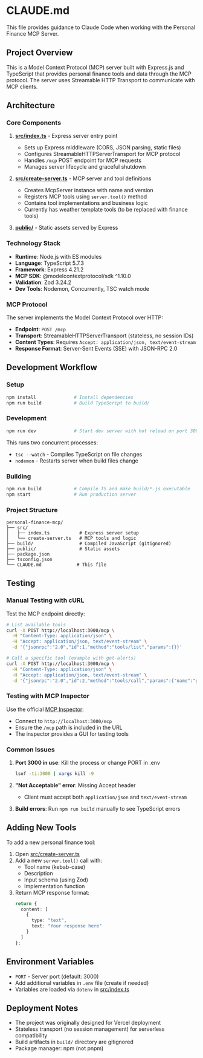 # CLAUDE.md

This file provides guidance to Claude Code when working with the Personal Finance MCP Server.

## Project Overview

This is a Model Context Protocol (MCP) server built with Express.js and TypeScript that provides personal finance tools and data through the MCP protocol. The server uses Streamable HTTP Transport to communicate with MCP clients.

## Architecture

### Core Components

1. **[src/index.ts](src/index.ts)** - Express server entry point
   - Sets up Express middleware (CORS, JSON parsing, static files)
   - Configures StreamableHTTPServerTransport for MCP protocol
   - Handles `/mcp` POST endpoint for MCP requests
   - Manages server lifecycle and graceful shutdown

2. **[src/create-server.ts](src/create-server.ts)** - MCP server and tool definitions
   - Creates McpServer instance with name and version
   - Registers MCP tools using `server.tool()` method
   - Contains tool implementations and business logic
   - Currently has weather template tools (to be replaced with finance tools)

3. **[public/](public/)** - Static assets served by Express

### Technology Stack

- **Runtime**: Node.js with ES modules
- **Language**: TypeScript 5.7.3
- **Framework**: Express 4.21.2
- **MCP SDK**: @modelcontextprotocol/sdk ^1.10.0
- **Validation**: Zod 3.24.2
- **Dev Tools**: Nodemon, Concurrently, TSC watch mode

### MCP Protocol

The server implements the Model Context Protocol over HTTP:
- **Endpoint**: `POST /mcp`
- **Transport**: StreamableHTTPServerTransport (stateless, no session IDs)
- **Content Types**: Requires `Accept: application/json, text/event-stream`
- **Response Format**: Server-Sent Events (SSE) with JSON-RPC 2.0

## Development Workflow

### Setup

```bash
npm install              # Install dependencies
npm run build            # Build TypeScript to build/
```

### Development

```bash
npm run dev              # Start dev server with hot reload on port 3000
```

This runs two concurrent processes:
- `tsc --watch` - Compiles TypeScript on file changes
- `nodemon` - Restarts server when build files change

### Building

```bash
npm run build            # Compile TS and make build/*.js executable
npm start                # Run production server
```

### Project Structure

```
personal-finance-mcp/
├── src/
│   ├── index.ts           # Express server setup
│   └── create-server.ts   # MCP tools and logic
├── build/                 # Compiled JavaScript (gitignored)
├── public/                # Static assets
├── package.json
├── tsconfig.json
└── CLAUDE.md             # This file
```

## Testing

### Manual Testing with cURL

Test the MCP endpoint directly:

```bash
# List available tools
curl -X POST http://localhost:3000/mcp \
  -H "Content-Type: application/json" \
  -H "Accept: application/json, text/event-stream" \
  -d '{"jsonrpc":"2.0","id":1,"method":"tools/list","params":{}}'

# Call a specific tool (example with get-alerts)
curl -X POST http://localhost:3000/mcp \
  -H "Content-Type: application/json" \
  -H "Accept: application/json, text/event-stream" \
  -d '{"jsonrpc":"2.0","id":2,"method":"tools/call","params":{"name":"get-alerts","arguments":{"state":"CA"}}}'
```

### Testing with MCP Inspector

Use the official [MCP Inspector](https://modelcontextprotocol.io/docs/tools/inspector):
- Connect to `http://localhost:3000/mcp`
- Ensure the `/mcp` path is included in the URL
- The inspector provides a GUI for testing tools

### Common Issues

1. **Port 3000 in use**: Kill the process or change PORT in .env
   ```bash
   lsof -ti:3000 | xargs kill -9
   ```

2. **"Not Acceptable" error**: Missing Accept header
   - Client must accept both `application/json` and `text/event-stream`

3. **Build errors**: Run `npm run build` manually to see TypeScript errors

## Adding New Tools

To add a new personal finance tool:

1. Open [src/create-server.ts](src/create-server.ts)
2. Add a new `server.tool()` call with:
   - Tool name (kebab-case)
   - Description
   - Input schema (using Zod)
   - Implementation function
3. Return MCP response format:
   ```typescript
   return {
     content: [
       {
         type: "text",
         text: "Your response here"
       }
     ]
   };
   ```

## Environment Variables

- `PORT` - Server port (default: 3000)
- Add additional variables in `.env` file (create if needed)
- Variables are loaded via `dotenv` in [src/index.ts](src/index.ts:9)

## Deployment Notes

- The project was originally designed for Vercel deployment
- Stateless transport (no session management) for serverless compatibility
- Build artifacts in `build/` directory are gitignored
- Package manager: npm (not pnpm)

